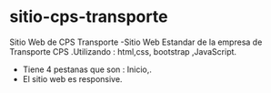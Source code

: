 # sitio-cps-transporte
Sitio  Web de CPS Transporte
-Sitio Web Estandar de la empresa de Transporte CPS .Utilizando : html,css, bootstrap ,JavaScript.
 - Tiene 4 pestanas que son : Inicio,.
 - El sitio web es responsive. 
